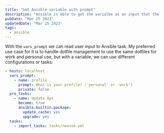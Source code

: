 ```yaml
---
title: "Get Ansible variable with prompt"
description: "Ansible is able to get the varialbe as an input that the user can type in"
pubDate: "Mar 25 2023"
updatedDate: "Mar 25 2023"
tags:
  - ansible
---
```


With the `vars_prompt` we can read user input to Ansible task.
My preferred use case for it is to handle dotfile management to use the same dotfiles for work and personal use, but with a variable, we can use different configurations or tasks:

```yaml
- hosts: localhost
  vars_prompt:
    - name: profile
      prompt: What is your profile? ('personal' or 'work')
      private: false
  pre_tasks:
    - name: Update Apt
      become: true
      ansible.builtin.package:
        update_cache: yes
        upgrade: yes
  tasks:
    - import_tasks: tasks/neovim.yml
```
